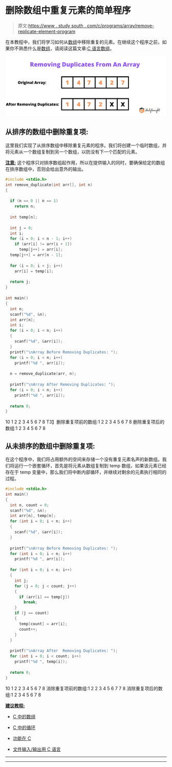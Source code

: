 # 删除数组中重复元素的简单程序

> 原文:[https://www . study south . com/c/programs/array/remove-replicate-element-program](https://www.studytonight.com/c/programs/array/remove-duplicate-element-program)

在本教程中，我们将学习如何从[数组](https://www.studytonight.com/c/arrays-in-c.php)中移除重复的元素。在继续这个程序之前，如果你不熟悉什么是[数组](https://www.studytonight.com/c/arrays-in-c.php)，请阅读这篇文章:[C 语言数组](https://www.studytonight.com/c/arrays-in-c)。

![remove duplicate from array](img/666dd0e85d636908d23354944b8e0f07.png)

## 从排序的数组中删除重复项:

这里我们实现了从排序数组中移除重复元素的程序。我们将创建一个临时数组，并将元素从一个数组复制到另一个数组，以防没有下一个匹配的元素。

<u>**注意:**</u> 这个程序只对排序数组起作用，所以在提供输入的同时，要确保给定的数组在排序数组中，否则会给出意外的输出。

```cpp
#include <stdio.h>
int remove_duplicate(int arr[], int n)
{

  if (n == 0 || n == 1)
    return n;

  int temp[n];

  int j = 0;
  int i;
  for (i = 0; i < n - 1; i++)
    if (arr[i] != arr[i + 1])
      temp[j++] = arr[i];
  temp[j++] = arr[n - 1];

  for (i = 0; i < j; i++)
    arr[i] = temp[i];

  return j;
}

int main()
{
  int n;
  scanf("%d", &n);
  int arr[n];
  int i;
  for (i = 0; i < n; i++)
  {
    scanf("%d", &arr[i]);
  }
  printf("\nArray Before Removing Duplicates: ");
  for (i = 0; i < n; i++)
    printf("%d ", arr[i]);

  n = remove_duplicate(arr, n);

  printf("\nArray After Removing Duplicates: ");
  for (i = 0; i < n; i++)
    printf("%d ", arr[i]);

  return 0;
}
```

10
1 2 2 3 4 5 6 7 8
T3】删除重复项前的数组:1 2 2 3 4 5 6 7 8
删除重复项后的数组:1 2 3 4 5 6 7 8

## 从未排序的数组中删除重复项:

在这个程序中，我们将占用额外的空间来存储一个没有重复元素名声的新数组。我们将运行一个嵌套循环，首先是将元素从数组复制到 temp 数组，如果该元素已经存在于 temp 变量中，那么我们将中断内部循环，并继续对剩余的元素执行相同的过程。

```cpp
#include <stdio.h>
int main()
{
  int n, count = 0;
  scanf("%d", &n);
  int arr[n], temp[n];
  for (int i = 0; i < n; i++)
  {
    scanf("%d", &arr[i]);
  }

  printf("\nArray Before Removing Duplicates: ");
  for (int i = 0; i < n; i++)
    printf("%d ", arr[i]);

  for (int i = 0; i < n; i++)
  {
    int j;
    for (j = 0; j < count; j++)
    {
      if (arr[i] == temp[j])
        break;
    }
    if (j == count)
    {
      temp[count] = arr[i];
      count++;
    }
  }

  printf("\nArray After  Removing Duplicates: ");
  for (int i = 0; i < count; i++)
    printf("%d ", temp[i]);

  return 0;
}
```

10
1 2 2 3 4 5 6 7 8
消除重复项前的数组:1 2 2 3 4 5 6 7 7 8
消除重复项后的数组:1 2 3 4 5 6 7 8

<u>**建议教程:**</u>

*   [C 中的数组](https://www.studytonight.com/c/arrays-in-c.php)

*   [C 中的循环](https://www.studytonight.com/c/loops-in-c.php)

*   [功能在 C](https://www.studytonight.com/c/user-defined-functions-in-c.php)

*   [文件输入/输出用 C 语言](https://www.studytonight.com/c/file-input-output.php)

* * *

* * *